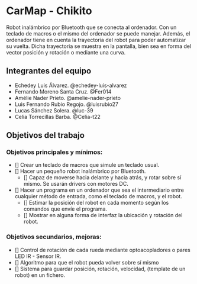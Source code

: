 # CarMap - Chikito

Robot inalámbrico por Bluetooth que se conecta al ordenador. Con un teclado de macros o el mismo del ordenador se puede manejar. Además, el ordenador tiene en cuenta la trayectoria del robot para poder automatizar su vuelta. Dicha trayectoria se muestra en la pantalla, bien sea en forma del vector posición y rotación o mediante una curva.

## Integrantes del equipo

- Echedey Luis Álvarez. @echedey-luis-alvarez
- Fernando Moreno Santa Cruz. @Fer014
- Amélie Nader Prieto. @amelie-nader-prieto
- Luis Fernando Rubio Regojo. @luisrubio27
- Lucas Sánchez Solera. @luc-39
- Celia Torrecillas Barba. @Celia-t22

## Objetivos del trabajo

### Objetivos principales y mínimos:
- [] Crear un teclado de macros que simule un teclado usual.
- [] Hacer un pequeño robot inalámbrico por Bluetooth.
	- [] Capaz de moverse hacia delante y hacia atrás, y rotar sobre sí mismo. Se usarán drivers con motores DC.
- [] Hacer un programa en un ordenador que sea el intermediario entre cualquier método de entrada, como el teclado de macros, y el robot.
	- [] Estimar la posición del robot en cada momento según los comandos que envíe el programa.
	- [] Mostrar en alguna forma de interfaz la ubicación y rotación del robot.

### Objetivos secundarios, mejoras:
- [] Control de rotación de cada rueda mediante optoacopladores o pares LED IR - Sensor IR.
- [] Algoritmo para que el robot pueda volver sobre sí mismo
- [] Sistema para guardar posición, rotación, velocidad, (template de un robot) en un fichero.

